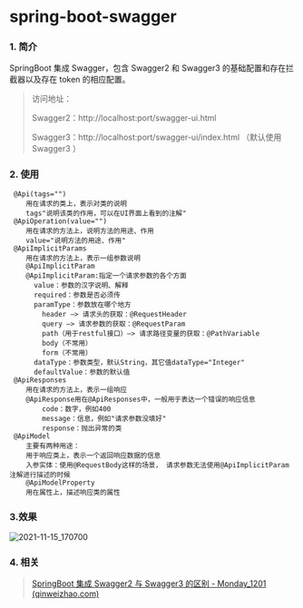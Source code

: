 # spring-boot-swagger

### 1. 简介

SpringBoot 集成 Swagger，包含 Swagger2 和 Swagger3 的基础配置和存在拦截器以及存在 token 的相应配置。

> 访问地址：
>
> Swagger2：http://localhost:port/swagger-ui.html
>
> Swagger3：http://localhost:port/swagger-ui/index.html （默认使用 Swagger3 ）

### 2. 使用

```
 @Api(tags="")
    用在请求的类上，表示对类的说明
    tags"说明该类的作用，可以在UI界面上看到的注解"
 @ApiOperation(value="")
    用在请求的方法上，说明方法的用途、作用
    value="说明方法的用途、作用"
 @ApiImplicitParams
    用在请求的方法上，表示一组参数说明
    @ApiImplicitParam
    @ApiImplicitParam:指定一个请求参数的各个方面
      value：参数的汉字说明、解释
      required：参数是否必须传
      paramType：参数放在哪个地方
        header –> 请求头的获取：@RequestHeader
        query –> 请求参数的获取：@RequestParam
        path（用于restful接口）–> 请求路径变量的获取：@PathVariable
        body（不常用）
        form（不常用）
      dataType：参数类型，默认String，其它值dataType="Integer"
      defaultValue：参数的默认值
 @ApiResponses
    用在请求的方法上，表示一组响应
    @ApiResponse用在@ApiResponses中，一般用于表达一个错误的响应信息
        code：数字，例如400
        message：信息，例如"请求参数没填好"
        response：抛出异常的类
 @ApiModel
    主要有两种用途：
    用于响应类上，表示一个返回响应数据的信息
    入参实体：使用@RequestBody这样的场景， 请求参数无法使用@ApiImplicitParam注解进行描述的时候
    @ApiModelProperty
    用在属性上，描述响应类的属性
```

### 3.效果

![2021-11-15_170700](https://img.qinweizhao.com//2021/11/2021-11-15_170700.png)

### 4. 相关

> [SpringBoot 集成 Swagger2 与 Swagger3 的区别 - Monday_1201 (qinweizhao.com)](https://www.qinweizhao.com/?p=44)

